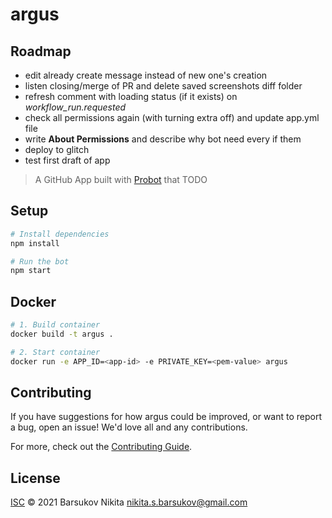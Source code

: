 # argus

## Roadmap
- edit already create message instead of new one's creation
- listen closing/merge of PR and delete saved screenshots diff folder
- refresh comment with loading status (if it exists) on _workflow_run.requested_
- check all permissions again (with turning extra off) and update app.yml file
- write **About Permissions** and describe why bot need every if them
- deploy to glitch
- test first draft of app

> A GitHub App built with [Probot](https://github.com/probot/probot) that TODO

## Setup

```sh
# Install dependencies
npm install

# Run the bot
npm start
```

## Docker

```sh
# 1. Build container
docker build -t argus .

# 2. Start container
docker run -e APP_ID=<app-id> -e PRIVATE_KEY=<pem-value> argus
```

## Contributing

If you have suggestions for how argus could be improved, or want to report a bug, open an issue! We'd love all and any contributions.

For more, check out the [Contributing Guide](CONTRIBUTING.md).

## License

[ISC](LICENSE) © 2021 Barsukov Nikita <nikita.s.barsukov@gmail.com>
